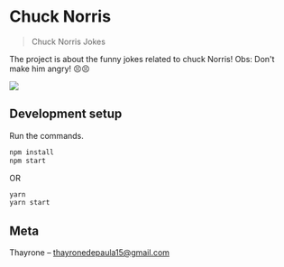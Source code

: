 # Chuck Norris
> Chuck Norris Jokes

The project is about the funny jokes related to chuck Norris!
Obs: Don't make him angry! 😣😣

![](chuck.gif)


## Development setup

Run the commands.

```sh
npm install 
npm start
```
OR
```sh
yarn
yarn start
```

## Meta
Thayrone – thayronedepaula15@gmail.com
